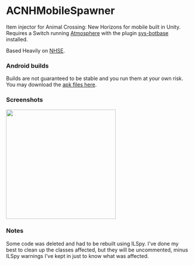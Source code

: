 # ACNHMobileSpawner

Item injector for Animal Crossing: New Horizons for mobile built in Unity. 
Requires a Switch running [Atmosphere](https://github.com/Atmosphere-NX/Atmosphere) with the plugin [sys-botbase](https://github.com/olliz0r/sys-botbase) installed.

Based Heavily on [NHSE](https://github.com/kwsch/NHSE).

### Android builds

Builds are not guaranteed to be stable and you run them at your own risk. You may download the [apk files here](https://github.com/berichan/ACNHMobileSpawner/releases).

### Screenshots

<img src = "https://user-images.githubusercontent.com/66521620/84556327-bcb53000-ad19-11ea-96c6-12dc65441efd.png" width = "300">

### Notes

Some code was deleted and had to be rebuilt using ILSpy. I've done my best to clean up the classes affected, but they will be uncommented, minus ILSpy warnings I've kept in just to know what was affected.
